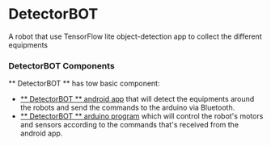 # DetectorBOT

A robot that use TensorFlow lite object-detection app to collect the different equipments

### DetectorBOT Components
** DetectorBOT ** has tow basic component:
- [** DetectorBOT ** android app](https://github.com/MustafaSmesem/DetectorBOT/tree/master/android) that will detect the equipments around the robots and send the commands to the arduino via Bluetooth.
- [** DetectorBOT ** arduino program](https://github.com/MustafaSmesem/DetectorBOT/tree/master/arduino) which will control the robot's motors and sensors according to the commands that's received from the android app.